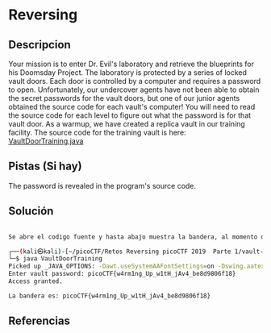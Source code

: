 # Reversing

## Descripcion

Your mission is to enter Dr. Evil's laboratory and retrieve the blueprints for his Doomsday Project. The laboratory is protected by a series of locked vault doors. Each door is controlled by a computer and requires a password to open. Unfortunately, our undercover agents have not been able to obtain the secret passwords for the vault doors, but one of our junior agents obtained the source code for each vault's computer! You will need to read the source code for each level to figure out what the password is for that vault door. As a warmup, we have created a replica vault in our training facility. The source code for the training vault is here: [VaultDoorTraining.java](https://jupiter.challenges.picoctf.org/static/a4a1ca9c54d8fac9404f9cbc50d9751a/VaultDoorTraining.java)

## Pistas (Si hay)

The password is revealed in the program's source code.

## Solución

``` Bash

Se abre el codigo fuente y hasta abajo muestra la bandera, al momento de ejecutar el codigo nos pide la bandera

┌──(kali㉿kali)-[~/picoCTF/Retos Reversing picoCTF 2019  Parte 1/vault-door-training]
└─$ java VaultDoorTraining
Picked up _JAVA_OPTIONS: -Dawt.useSystemAAFontSettings=on -Dswing.aatext=true
Enter vault password: picoCTF{w4rm1ng_Up_w1tH_jAv4_be8d9806f18}
Access granted.

La bandera es: picoCTF{w4rm1ng_Up_w1tH_jAv4_be8d9806f18}

```

## Referencias